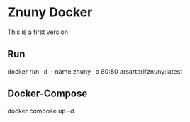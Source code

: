 # Znuny Docker 
This is a first version

## Run
docker run -d --name znuny -p 80:80 arsartori/znuny:latest

## Docker-Compose
docker compose up -d
